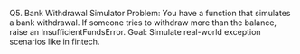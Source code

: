 Q5. Bank Withdrawal Simulator
Problem:
You have a function that simulates a bank withdrawal. If someone tries to withdraw more than the balance, raise an InsufficientFundsError.
Goal: Simulate real-world exception scenarios like in fintech.